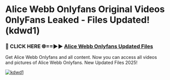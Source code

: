 # Alice Webb Onlyfans Original Videos 0nlyFans Leaked - Files Updated! (kdwd1)

<h3>🔴 CLICK HERE 🌐==►► <a href="https://tinyurl.com/3hn5wdd3" rel="nofollow">Alice Webb Onlyfans Updated Files</a></h3>

Get Alice Webb Onlyfans and all content. Now you can access all videos and pictures of Alice Webb Onlyfans. New Updated Files 2025!

[![kdwd1](https://i.imgur.com/4HnBqBT.gif)](https://tinyurl.com/3hn5wdd3)
